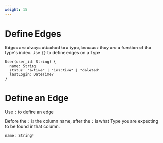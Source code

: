 ```yaml
---
weight: 15
---
```


# Define Edges
Edges are always attached to a type, because they are a function of the type's index. Use `{}` to define edges on a Type

```
User(user_id: String) {
  name: String
  status: "active" | "inactive" | "deleted"
  lastLogin: DateTime?
}
```

# Define an Edge
Use `:` to define an edge

Before the `:` is the column name, after the `:` is what Type you are expecting to be found in that column.
```kye
name: String*
```